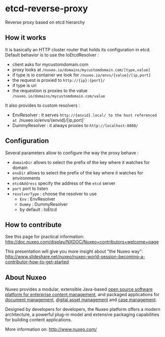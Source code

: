 etcd-reverse-proxy
==================

Reverse proxy based on etcd hierarchy


How it works
------------

It is basically an HTTP cluster router that holds its configuration in etcd. Default behavior
is to use the IoEtcdResolver :

  * client asks for mycustomdomain.com
  * proxy looks at `/nuxeo.io/domains/mycustomdomain.com/[type,value]`
  * if type is io container we look for `/nuxeo.io/envs/{value}/[ip,port]`
  * the request is proxied to `http://{ip}:{port}/`
  * if type is uri
  * the requestion is proxies to the value `/nuxeo.io/domains/mycustomdomain.com/value`

It also provides to custom resolvers :

  * EnvResolver : it serves `http://{envid}.local/ to the host referenced at `/nuxeo.io/envs/{envid}/[ip,port]`
  * DummyResolver : it always proxies to `http://localhost:8080/`


Configuration
-------------

Several parameters allow to configure the way the proxy behave :

 * `domainDir` allows to select the prefix of the key where it watches for domain
 * `envDir` allows to select the prefix of the key where it watches for environments
 * `etcdAddress` specify the address of the `etcd` server
 * `port` port to listen
 * `resolverType` : choose the resolver to use
    * `Env` : EnvResolver
    * `Dummy` : DummyResolver
    * by default : IoEtcd

How to contribute
-----------------

See this page for practical information:
<http://doc.nuxeo.com/display/NXDOC/Nuxeo+contributors+welcome+page>

This presentation will give you more insight about "the Nuxeo way":
<http://www.slideshare.net/nuxeo/nuxeo-world-session-becoming-a-contributor-how-to-get-started>


About Nuxeo
-----------

Nuxeo provides a modular, extensible Java-based
[open source software platform for enterprise content management](http://www.nuxeo.com/en/products/ep),
and packaged applications for [document management](http://www.nuxeo.com/en/products/document-management),
[digital asset management](http://www.nuxeo.com/en/products/dam) and
[case management](http://www.nuxeo.com/en/products/case-management).

Designed by developers for developers, the Nuxeo platform offers a modern
architecture, a powerful plug-in model and extensive packaging
capabilities for building content applications.

More information on: <http://www.nuxeo.com/>
